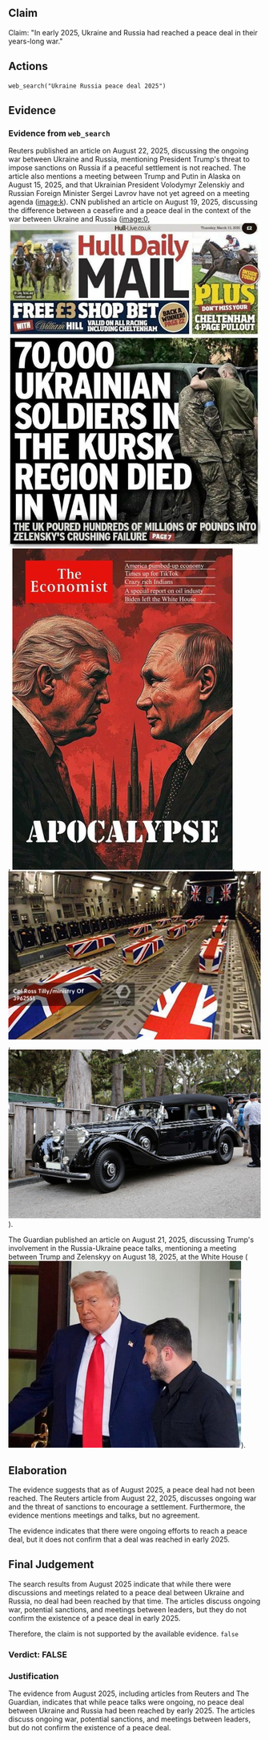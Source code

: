 ## Claim
Claim: "In early 2025, Ukraine and Russia had reached a peace deal in their years-long war."

## Actions
```
web_search("Ukraine Russia peace deal 2025")
```

## Evidence
### Evidence from `web_search`
Reuters published an article on August 22, 2025, discussing the ongoing war between Ukraine and Russia, mentioning President Trump's threat to impose sanctions on Russia if a peaceful settlement is not reached. The article also mentions a meeting between Trump and Putin in Alaska on August 15, 2025, and that Ukrainian President Volodymyr Zelenskiy and Russian Foreign Minister Sergei Lavrov have not yet agreed on a meeting agenda (<image:k>). CNN published an article on August 19, 2025, discussing the difference between a ceasefire and a peace deal in the context of the war between Ukraine and Russia (<image:0>, ![image 1](media/0.jpg), ![image 2](media/3.jpg), ![image 3](media/4.jpg), ![image 4](media/5.jpg)).

The Guardian published an article on August 21, 2025, discussing Trump's involvement in the Russia-Ukraine peace talks, mentioning a meeting between Trump and Zelenskyy on August 18, 2025, at the White House (![image 4181](media/2025-08-23_11-39-1755949190-359650.jpg)).


## Elaboration
The evidence suggests that as of August 2025, a peace deal had not been reached. The Reuters article from August 22, 2025, discusses ongoing war and the threat of sanctions to encourage a settlement. Furthermore, the evidence mentions meetings and talks, but no agreement.

The evidence indicates that there were ongoing efforts to reach a peace deal, but it does not confirm that a deal was reached in early 2025.


## Final Judgement
The search results from August 2025 indicate that while there were discussions and meetings related to a peace deal between Ukraine and Russia, no deal had been reached by that time. The articles discuss ongoing war, potential sanctions, and meetings between leaders, but they do not confirm the existence of a peace deal in early 2025.

Therefore, the claim is not supported by the available evidence. `false`


### Verdict: FALSE

### Justification
The evidence from August 2025, including articles from Reuters and The Guardian, indicates that while peace talks were ongoing, no peace deal between Ukraine and Russia had been reached by early 2025. The articles discuss ongoing war, potential sanctions, and meetings between leaders, but do not confirm the existence of a peace deal.
